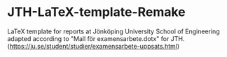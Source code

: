 # JTH-LaTeX-template-Remake
LaTeX template for reports at Jönköping University School of Engineering adapted according to "Mall för examensarbete.dotx" for JTH. (https://ju.se/student/studier/examensarbete-uppsats.html)
